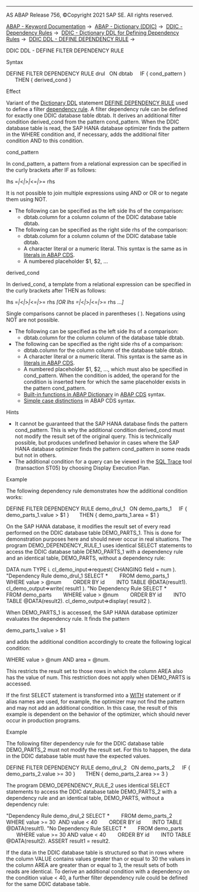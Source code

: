   

* * *

AS ABAP Release 756, ©Copyright 2021 SAP SE. All rights reserved.

[ABAP - Keyword Documentation](https://help.sap.com/doc/abapdocu_756_index_htm/7.56/en-US/abenabap.htm) →  [ABAP - Dictionary (DDIC)](https://help.sap.com/doc/abapdocu_756_index_htm/7.56/en-US/abenabap_dictionary.htm) →  [DDIC - Dependency Rules](https://help.sap.com/doc/abapdocu_756_index_htm/7.56/en-US/abenddic_dependency_rules.htm) →  [DDIC - Dictionary DDL for Defining Dependency Rules](https://help.sap.com/doc/abapdocu_756_index_htm/7.56/en-US/abenddic_define_dependency_rule.htm) →  [DDIC DDL - DEFINE DEPENDENCY RULE](https://help.sap.com/doc/abapdocu_756_index_htm/7.56/en-US/abenddicddl_define_drul.htm) → 

DDIC DDL - DEFINE FILTER DEPENDENCY RULE

Syntax

DEFINE FILTER DEPENDENCY RULE drul
  ON dbtab
    IF { cond\_pattern }
      THEN { derived\_cond }

Effect

Variant of the [Dictionary DDL](https://help.sap.com/doc/abapdocu_756_index_htm/7.56/en-US/abendictionary_ddl_glosry.htm "Glossary Entry") statement [DEFINE DEPENDENCY RULE](https://help.sap.com/doc/abapdocu_756_index_htm/7.56/en-US/abenddicddl_define_drul.htm) used to define a filter [dependency rule](https://help.sap.com/doc/abapdocu_756_index_htm/7.56/en-US/abendependency_rule_glosry.htm "Glossary Entry"). A filter dependency rule can be defined for exactly one DDIC database table dbtab. It derives an additional filter condition derived\_cond from the pattern cond\_pattern. When the DDIC database table is read, the SAP HANA database optimizer finds the pattern in the WHERE condition and, if necessary, adds the additional filter condition AND to this condition.

cond\_pattern

In cond\_pattern, a pattern from a relational expression can be specified in the curly brackets after IF as follows:

lhs =*|*<*|*\>*|*<=*|*\>= rhs

It is not possible to join multiple expressions using AND or OR or to negate them using NOT.

-   The following can be specified as the left side lhs of the comparison:
    -   dbtab.column for a column column of the DDIC database table dbtab.
-   The following can be specified as the right side rhs of the comparison:
    -   dbtab.column for a column column of the DDIC database table dbtab.
    -   A character literal or a numeric literal. This syntax is the same as in [literals in ABAP CDS](https://help.sap.com/doc/abapdocu_756_index_htm/7.56/en-US/abencds_literal_v2.htm).
    -   A numbered placeholder $1, $2, ...

derived\_cond

In derived\_cond, a template from a relational expression can be specified in the curly brackets after THEN as follows:

lhs =*|*<*|*\>*|*<=*|*\>= rhs *\[*OR lhs =*|*<*|*\>*|*<=*|*\>= rhs ...*\]*

Single comparisons cannot be placed in parentheses ( ). Negations using NOT are not possible.

-   The following can be specified as the left side lhs of a comparison:
    -   dbtab.column for the column column of the database table dbtab.
-   The following can be specified as the right side rhs of a comparison:
    -   dbtab.column for the column column of the database table dbtab.
    -   A character literal or a numeric literal. This syntax is the same as in [literals in ABAP CDS](https://help.sap.com/doc/abapdocu_756_index_htm/7.56/en-US/abencds_literal_v2.htm).
    -   A numbered placeholder $1, $2, ..., which must also be specified in cond\_pattern. When the condition is added, the operand for the condition is inserted here for which the same placeholder exists in the pattern cond\_pattern.
    -   [Built-in functions in ABAP Dictionary](https://help.sap.com/doc/abapdocu_756_index_htm/7.56/en-US/abenddic_builtin_functions.htm) in [ABAP CDS](https://help.sap.com/doc/abapdocu_756_index_htm/7.56/en-US/abencds_builtin_functions_v2.htm) syntax.
    -   [Simple case distinctions](https://help.sap.com/doc/abapdocu_756_index_htm/7.56/en-US/abencds_simple_case_expression_v2.htm) in ABAP CDS syntax.

Hints

-   It cannot be guaranteed that the SAP HANA database finds the pattern cond\_pattern. This is why the additional condition derived\_cond must not modify the result set of the original query. This is technically possible, but produces undefined behavior in cases where the SAP HANA database optimizer finds the pattern cond\_pattern in some reads but not in others.
-   The additional condition for a query can be viewed in the [SQL Trace](https://help.sap.com/doc/abapdocu_756_index_htm/7.56/en-US/abensql_trace_glosry.htm "Glossary Entry") tool (transaction ST05) by choosing Display Execution Plan.

Example

The following dependency rule demonstrates how the additional condition works:

DEFINE FILTER DEPENDENCY RULE demo\_drul\_1
  ON demo\_parts\_1
    IF { demo\_parts\_1.value > $1 }
      THEN { demo\_parts\_1.area = $1 }

On the SAP HANA database, it modifies the result set of every read performed on the DDIC database table DEMO\_PARTS\_1. This is done for demonstration purposes here and should never occur in real situations. The program DEMO\_DEPENDENCY\_RULE\_1 uses identical SELECT statements to access the DDIC database table DEMO\_PARTS\_1 with a dependency rule and an identical table, DEMO\_PARTS, without a dependency rule:

DATA num TYPE i.
cl\_demo\_input=>request( CHANGING field = num ).
"Dependency Rule demo\_drul\_1
SELECT \*
       FROM demo\_parts\_1
       WHERE value > @num
       ORDER BY id
       INTO TABLE @DATA(result1).
cl\_demo\_output=>write( result1 ).
"No Dependency Rule
SELECT \*
       FROM demo\_parts
       WHERE value > @num
       ORDER BY id
       INTO TABLE @DATA(result2).
cl\_demo\_output=>display( result2 ).

When DEMO\_PARTS\_1 is accessed, the SAP HANA database optimizer evaluates the dependency rule. It finds the pattern

demo\_parts\_1.value > $1

and adds the additional condition accordingly to create the following logical condition:

WHERE value > @num AND area = @num.

This restricts the result set to those rows in which the column AREA also has the value of num. This restriction does not apply when DEMO\_PARTS is accessed.

If the first SELECT statement is transformed into a [WITH](https://help.sap.com/doc/abapdocu_756_index_htm/7.56/en-US/abapwith.htm) statement or if alias names are used, for example, the optimizer may not find the pattern and may not add an additional condition. In this case, the result of this example is dependent on the behavior of the optimizer, which should never occur in production programs.

Example

The following filter dependency rule for the DDIC database table DEMO\_PARTS\_2 must not modify the result set. For this to happen, the data in the DDIC database table must have the expected values.

DEFINE FILTER DEPENDENCY RULE demo\_drul\_2
  ON demo\_parts\_2
    IF { demo\_parts\_2.value >= 30 }
      THEN { demo\_parts\_2.area >= 3 }

The program DEMO\_DEPENDENCY\_RULE\_2 uses identical SELECT statements to access the DDIC database table DEMO\_PARTS\_2 with a dependency rule and an identical table, DEMO\_PARTS, without a dependency rule:

"Dependency Rule demo\_drul\_2
SELECT \*
       FROM demo\_parts\_2
       WHERE value >= 30  AND value < 40
       ORDER BY id
       INTO TABLE @DATA(result1).
"No Dependency Rule
SELECT \*
       FROM demo\_parts
       WHERE value >= 30 AND value < 40
       ORDER BY id
       INTO TABLE @DATA(result2).
ASSERT result1 = result2.

If the data in the DDIC database table is structured so that in rows where the column VALUE contains values greater than or equal to 30 the values in the column AREA are greater than or equal to 3, the result sets of both reads are identical. To derive an additional condition with a dependency on the condition value < 40, a further filter dependency rule could be defined for the same DDIC database table.